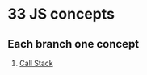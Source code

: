 # 33 JS concepts

## Each branch one concept

1. [Call Stack](https://github.com/Am-Ta/33-JS-concepts/tree/feature/callstack)
